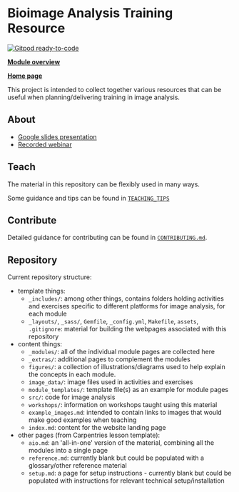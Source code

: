# Bioimage Analysis Training Resource

[![Gitpod ready-to-code](https://img.shields.io/badge/Gitpod-ready--to--code-blue?logo=gitpod)](https://gitpod.io/#https://github.com/neubias/training-resources)

**[Module overview](https://neubias.github.io/training-resources/all-modules)**

**[Home page](https://neubias.github.io/training-resources)**


This project is intended to collect together various resources
that can be useful when planning/delivering training in image analysis.

## About 

- [Google slides presentation](https://docs.google.com/presentation/d/1x5euj3p4hoAdOONQbzFA5xf3rnsNeTjC1rpadCbwbQk/edit?usp=sharing)
- [Recorded webinar](https://www.youtube.com/watch?v=xtm7DAiXtr0)

## Teach

The material in this repository can be flexibly used in many ways.

Some guidance and tips can be found in [`TEACHING_TIPS`](TEACHING_TIPS.md)

## Contribute

Detailed guidance for contributing can be found in [`CONTRIBUTING.md`](CONTRIBUTING.md).

## Repository

Current repository structure:

- template things:
  - `_includes/`: among other things, contains folders holding activities and exercises specific to different platforms for image analysis, for each module
  - `_layouts/`, `_sass/`, `Gemfile`, `_config.yml`, `Makefile`, `assets`, `.gitignore`: material for building the webpages associated with this repository
- content things:
  - `_modules/`: all of the individual module pages are collected here
  - `_extras/`: additional pages to complement the modules
  - `figures/`: a collection of illustrations/diagrams used to help explain the concepts in each module.
  - `image_data/`: image files used in activities and exercises
  - `module_templates/`: template file(s) as an example for module pages
  - `src/`: code for image analysis
  - `workshops/`: information on workshops taught using this material
  - `example_images.md`: intended to contain links to images that would make good examples when teaching
  - `index.md`: content for the website landing page
- other pages (from Carpentries lesson template):
  - `aio.md`: an 'all-in-one' version of the material, combining all the modules into a single page
  - `reference.md`: currently blank but could be populated with a glossary/other reference material
  - `setup.md`: a page for setup instructions - currently blank but could be populated with instructions for relevant technical setup/installation
